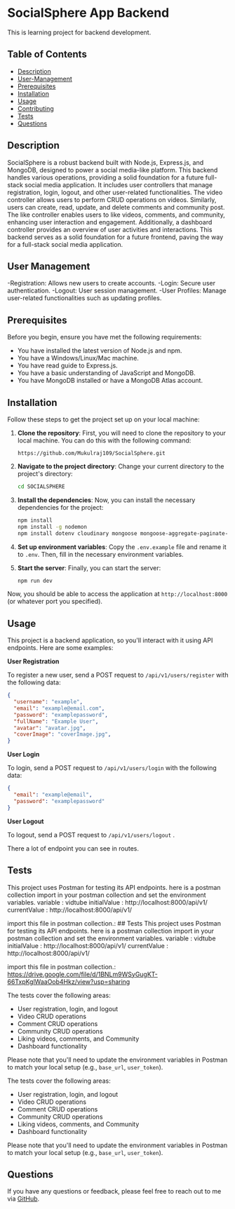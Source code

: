 # SocialSphere App Backend
This is learning project for backend development.

## Table of Contents
- [Description](#description)
- [User-Management](#user-management)
- [Prerequisites](#prerequisites)
- [Installation](#installation)
- [Usage](#usage)
- [Contributing](#contributing)
- [Tests](#tests)
- [Questions](#questions)

## Description
SocialSphere is a robust backend built with Node.js, Express.js, and MongoDB, designed to power a social media-like platform. This backend handles various operations, providing a solid foundation for a future full-stack social media application.
It includes user controllers that manage registration, login, logout, and other user-related functionalities. The video controller allows users to perform CRUD operations on videos. Similarly, users can create, read, update, and delete comments and community post. The like controller enables users to like videos, comments, and community, enhancing user interaction and engagement. Additionally, a dashboard controller provides an overview of user activities and interactions. This backend serves as a solid foundation for a future frontend, paving the way for a full-stack social media application.

## User Management

-Registration: Allows new users to create accounts.
-Login: Secure user authentication.
-Logout: User session management.
-User Profiles: Manage user-related  functionalities such as updating   profiles.

## Prerequisites

Before you begin, ensure you have met the following requirements:

- You have installed the latest version of Node.js and npm.
- You have a Windows/Linux/Mac machine.
- You have read guide to Express.js.
- You have a basic understanding of JavaScript and MongoDB.
- You have MongoDB installed or have a MongoDB Atlas account.

## Installation


Follow these steps to get the project set up on your local machine:

1. **Clone the repository**: First, you will need to clone the repository to your local machine. You can do this with the following command:

   ```https://github.com/Mukulraj109/SocialSphere.git```
   
2. **Navigate to the project directory**: Change your current directory to the project's directory:

    ```bash
    cd SOCIALSPHERE
    ```
3. **Install the dependencies**: Now, you can install the necessary dependencies for the project:

    ```bash
    npm install
    npm install -g nodemon
    npm install dotenv cloudinary mongoose mongoose-aggregate-paginate-v2 bcrypt jsonwebtoken express cors cookie-parser cloudinary multer

    ```
4. **Set up environment variables**: Copy the `.env.example` file and rename it to `.env`. Then, fill in the necessary environment variables.

5. **Start the server**: Finally, you can start the server:

    ```bash
    npm run dev
    ```

Now, you should be able to access the application at `http://localhost:8000` (or whatever port you specified).

## Usage

This project is a backend application, so you'll interact with it using API endpoints. Here are some examples:


**User Registration**

To register a new user, send a POST request to `/api/v1/users/register` with the following data:

```json
{
  "username": "example",
  "email": "example@email.com",
  "password": "examplepassword",
  "fullName": "Example User",
  "avatar": "avatar.jpg",
  "coverImage": "coverImage.jpg",
}


```

**User Login**

To login, send a POST request to `/api/v1/users/login` with the following data:

```json
{
  "email": "example@email",
  "password": "examplepassword"
}
```

**User Logout**

To logout, send a POST request to `/api/v1/users/logout` .

There a lot of endpoint you can see in routes.

## Tests
This project uses Postman for testing its API endpoints. 
here is a postman collection import in your postman collection and set the environment variables.
variable : vidtube  initialValue : http://localhost:8000/api/v1/  currentValue : http://localhost:8000/api/v1/

import this file in postman collection.: ## Tests
This project uses Postman for testing its API endpoints. 
here is a postman collection import in your postman collection and set the environment variables.
variable : vidtube  initialValue : http://localhost:8000/api/v1/  currentValue : http://localhost:8000/api/v1/

import this file in postman collection.: https://drive.google.com/file/d/1BNLm9WSyGugKT-66TxpKglWaaOob4Hkz/view?usp=sharing

The tests cover the following areas:

- User registration, login, and logout
- Video CRUD operations
- Comment CRUD operations
- Community CRUD operations
- Liking videos, comments, and Community
- Dashboard functionality

Please note that you'll need to update the environment variables in Postman to match your local setup (e.g., `base_url`, `user_token`).


The tests cover the following areas:

- User registration, login, and logout
- Video CRUD operations
- Comment CRUD operations
- Community CRUD operations
- Liking videos, comments, and Community
- Dashboard functionality

Please note that you'll need to update the environment variables in Postman to match your local setup (e.g., `base_url`, `user_token`).

## Questions

If you have any questions or feedback, please feel free to reach out to me via [GitHub](https://github.com/Mukulraj109/SocialSphere).

